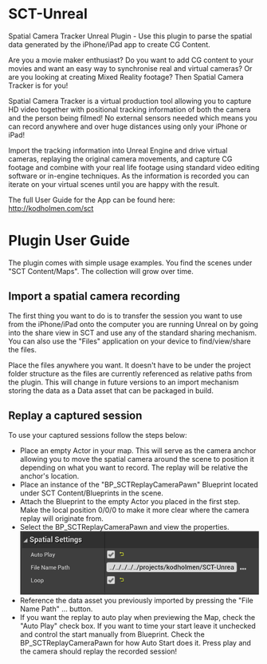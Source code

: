 # SCT-Unreal
Spatial Camera Tracker Unreal Plugin - Use this plugin to parse the spatial data generated by the iPhone/iPad app to create CG Content.

Are you a movie maker enthusiast? Do you want to add CG content to your movies and want an easy way to synchronise real and virtual cameras? Or are you looking at creating Mixed Reality footage? Then Spatial Camera Tracker is for you!

Spatial Camera Tracker is a virtual production tool allowing you to capture HD video together with positional tracking information of both the camera and the person being filmed! No external sensors needed which means you can record anywhere and over huge distances using only your iPhone or iPad!

Import the tracking information into Unreal Engine and drive virtual cameras, replaying the original camera movements, and capture CG footage and combine with your real life footage using standard video editing software or in-engine techniques. As the information is recorded you can iterate on your virtual scenes until you are happy with the result.

The full User Guide for the App can be found here: http://kodholmen.com/sct

# Plugin User Guide
The plugin comes with simple usage examples. You find the scenes under "SCT Content/Maps". The collection will grow over time.

## Import a spatial camera recording
The first thing you want to do is to transfer the session you want to use from the iPhone/iPad onto the computer you are running Unreal on by going into the share view in SCT and use any of the standard sharing mechanism.
You can also use the "Files" application on your device to find/view/share the files.

Place the files anywhere you want. It doesn't have to be under the project folder structure as the files are currently referenced as relative paths from the plugin. This will change in future versions to an import mechanism storing the data as a Data asset that can be packaged in build.

## Replay a captured session
To use your captured sessions follow the steps below:
* Place an empty Actor in your map. This will serve as the camera anchor allowing you to move the spatial camera around the scene to position it depending on what you want to record. The replay will be relative the anchor's location.
* Place an instance of the "BP_SCTReplayCameraPawn" Blueprint located under SCT Content/Blueprints in the scene.
* Attach the Blueprint to the empty Actor you placed in the first step. Make the local position 0/0/0 to make it more clear where the camera replay will originate from.
* Select the BP_SCTReplayCameraPawn and view the properties.
![Alt text](Documentation/SpatialCameraPlayer_Properties.PNG?raw=true "Properties")
* Reference the data asset you previously imported by pressing the "File Name Path" ... button.
* If you want the replay to auto play when previewing the Map, check the "Auto Play" check box. If you want to time your start leave it unchecked and control the start manually from Blueprint. Check the BP_SCTReplayCameraPawn for how Auto Start does it.
Press play and the camera should replay the recorded session!

